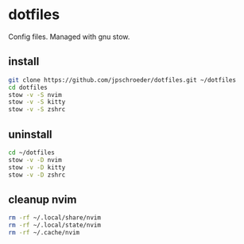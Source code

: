 # dotfiles

Config files.  Managed with gnu stow.

## install

```sh
git clone https://github.com/jpschroeder/dotfiles.git ~/dotfiles
cd dotfiles
stow -v -S nvim
stow -v -S kitty
stow -v -S zshrc
```

## uninstall

```sh
cd ~/dotfiles
stow -v -D nvim
stow -v -D kitty
stow -v -D zshrc
```

## cleanup nvim

```sh
rm -rf ~/.local/share/nvim
rm -rf ~/.local/state/nvim
rm -rf ~/.cache/nvim
```

